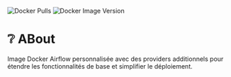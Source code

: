 ![Docker Pulls](https://img.shields.io/docker/pulls/optnc/airflow)
![Docker Image Version](https://img.shields.io/docker/v/optnc/airflow)



# ❔ ABout

Image Docker Airflow personnalisée avec des providers additionnels pour étendre les fonctionnalités de base et simplifier le déploiement.

